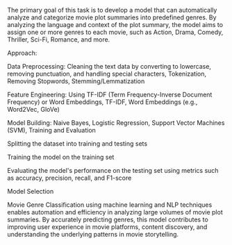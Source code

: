 The primary goal of this task is to develop a model that can automatically analyze and categorize movie plot summaries into predefined genres. By analyzing the language and context of the plot summary, the model aims to assign one or more genres to each movie, such as Action, Drama, Comedy, Thriller, Sci-Fi, Romance, and more.

Approach:

Data Preprocessing: Cleaning the text data by converting to lowercase, removing punctuation, and handling special characters, Tokenization, Removing Stopwords, Stemming/Lemmatization

Feature Engineering: Using TF-IDF (Term Frequency-Inverse Document Frequency) or Word Embeddings, TF-IDF, Word Embeddings (e.g., Word2Vec, GloVe)

Model Building: Naive Bayes, Logistic Regression, Support Vector Machines (SVM), Training and Evaluation

Splitting the dataset into training and testing sets

Training the model on the training set

Evaluating the model's performance on the testing set using metrics such as accuracy, precision, recall, and F1-score

Model Selection

Movie Genre Classification using machine learning and NLP techniques enables automation and efficiency in analyzing large volumes of movie plot summaries. By accurately predicting genres, this model contributes to improving user experience in movie platforms, content discovery, and understanding the underlying patterns in movie storytelling.
